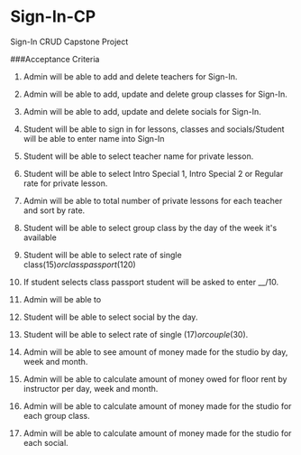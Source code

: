 # Sign-In-CP
Sign-In CRUD Capstone Project

###Acceptance Criteria

1. Admin will be able to add and delete teachers for Sign-In.
2. Admin will be able to add, update and delete group classes for Sign-In.
3. Admin will be able to add, update and delete socials for Sign-In.

4. Student will be able to sign in for lessons, classes and socials/Student will be able to enter name into Sign-In

5. Student will be able to select teacher name for private lesson.
6. Student will be able to select Intro Special 1, Intro Special 2 or Regular rate for private lesson.
7. Admin will be able to total number of private lessons for each teacher and sort by rate. 

8. Student will be able to select group class by the day of the week it's available
9. Student will be able to select rate of single class($15) or class passport($120)
10. If student selects class passport student will be asked to enter __/10.
11. Admin will be able to 

12. Student will be able to select social by the day.
13. Student will be able to select rate of single ($17) or couple ($30).

14. Admin will be able to see amount of money made for the studio by day, week and month. 
15. Admin will be able to calculate amount of money owed for floor rent by instructor per day, week and month.
16. Admin will be able to calculate amount of money made for the studio for each group class.
17. Admin will be able to calculate amount of money made for the studio for each social.
